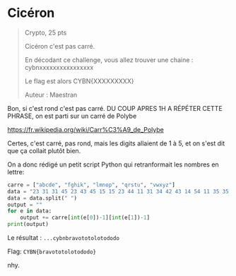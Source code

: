 # Cicéron
> Crypto, 25 pts
>
> Cicéron c'est pas carré.
>
> En décodant ce challenge, vous allez trouver une chaine : cybnxxxxxxxxxxxxxxxx
>
> Le flag est alors CYBN{XXXXXXXXX}
>
> Auteur : Maestran

Bon, si c'est rond c'est pas carré.
DU COUP APRES 1H A RÉPÉTER CETTE PHRASE, on est parti sur un carré de Polybe

https://fr.wikipedia.org/wiki/Carr%C3%A9_de_Polybe

Certes, c'est carré, pas rond, mais les digits allaient de 1 à 5, et on s'est dit que ça collait plutôt bien.

On a donc rédigé un petit script Python qui retranformait les nombres en lettre:

```py
carre = ["abcde", "fghik", "lmnop", "qrstu", "vwxyz"]  
data = "23 31 31 45 23 43 45 15 15 23 44 11 31 34 42 43 14 54 11 35 35 42 34 15 34 33 14 23 42 43 34 33 11 21 34 33 23 43 11 33 44 15 42 11 33 21 23 33 35 34 45 42 51 34 23 42 43 11 13 13 34 32 35 31 23 42 43 34 33 15 34 42 15 11 23 44 41 45 23 35 11 42 43 45 42 13 42 34 23 44 35 42 34 15 23 44 11 11 45 35 11 54 43 35 45 23 43 41 45 45 33 32 34 23 43 35 31 45 43 44 11 42 14 44 34 45 44 45 33 13 22 11 13 45 33 43 11 13 13 34 42 14 11 23 44 35 34 45 42 33 11 33 44 23 42 31 23 33 44 42 23 21 11 33 44 15 31 45 53 41 45 23 43 34 45 42 14 11 23 44 14 45 35 45 23 44 43 14 45 33 15 34 42 44 35 34 45 51 34 23 42 13 45 42 11 44 23 15 43 45 42 44 34 45 44 11 33 44 23 13 11 44 11 42 42 22 11 31 32 11 23 43 43 11 35 35 31 23 41 45 11 33 44 11 45 43 43 23 11 31 11 31 12 45 21 34 11 31 11 33 13 22 23 31 34 35 43 11 45 53 12 45 12 34 33 43 11 45 53 13 11 31 13 45 31 43 11 45 53 13 22 11 31 11 55 23 34 33 43 11 45 44 42 23 43 32 45 43 11 45 35 23 44 54 42 23 11 43 23 43 11 45 32 11 31 12 31 11 33 13 11 45 35 42 45 42 23 21 34 11 45 32 11 31 13 11 14 45 13 11 45 21 31 34 43 43 11 33 44 22 42 11 53 15 31 11 21 13 54 12 33 12 42 11 51 34 44 34 44 34 31 34 44 34 14 34 14 34"  
data = data.split(" ")  
output = ""  
for e in data:  
    output += carre[int(e[0])-1][int(e[1])-1]  
print(output)
```

Le résultat : `...cybnbravototolotododo`

Flag: `CYBN{bravototolotododo}`

nhy.
